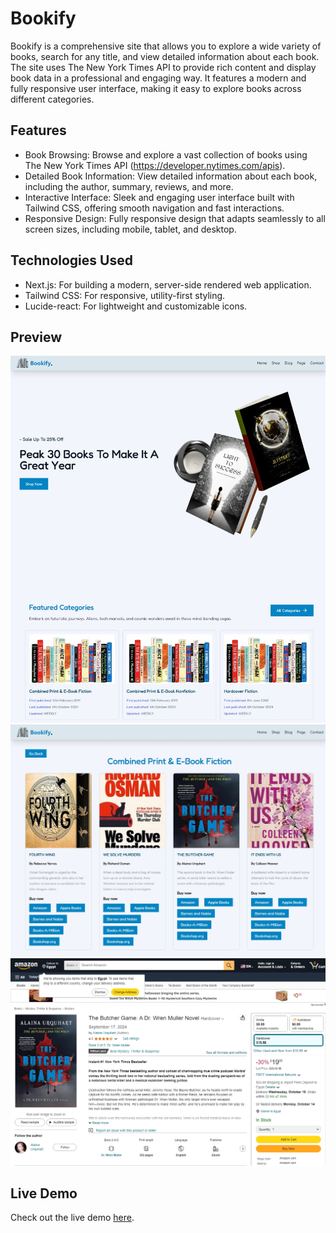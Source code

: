 # Bookify

Bookify is a comprehensive site that allows you to explore a wide variety of books, search for any title, and view detailed information about each book. The site uses The New York Times API to provide rich content and display book data in a professional and engaging way. It features a modern and fully responsive user interface, making it easy to explore books across different categories.

## Features

- Book Browsing: Browse and explore a vast collection of books using The New York Times API (https://developer.nytimes.com/apis).
- Detailed Book Information: View detailed information about each book, including the author, summary, reviews, and more.
- Interactive Interface: Sleek and engaging user interface built with Tailwind CSS, offering smooth navigation and fast interactions.
- Responsive Design: Fully responsive design that adapts seamlessly to all screen sizes, including mobile, tablet, and desktop.

## Technologies Used

- Next.js: For building a modern, server-side rendered web application.
- Tailwind CSS: For responsive, utility-first styling.
- Lucide-react: For lightweight and customizable icons.

## Preview

![Preview Image](/preview/preview.jpeg)
![Preview Image1](/preview/preview1.jpeg)
![Preview Image2](/preview/preview2.jpeg)

## Live Demo

Check out the live demo [here](https://bookify-finder.vercel.app/).
